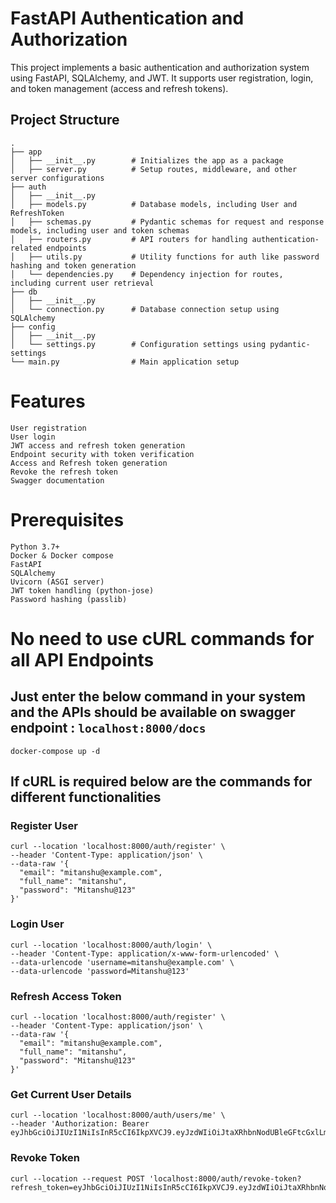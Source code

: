 # FastAPI Authentication and Authorization

This project implements a basic authentication and authorization system using FastAPI, SQLAlchemy, and JWT. It supports user registration, login, and token management (access and refresh tokens).

## Project Structure

```plaintext
.
├── app
│   ├── __init__.py        # Initializes the app as a package
│   ├── server.py          # Setup routes, middleware, and other server configurations
├── auth
│   ├── __init__.py
│   ├── models.py          # Database models, including User and RefreshToken
│   ├── schemas.py         # Pydantic schemas for request and response models, including user and token schemas
│   ├── routers.py         # API routers for handling authentication-related endpoints
│   ├── utils.py           # Utility functions for auth like password hashing and token generation
│   └── dependencies.py    # Dependency injection for routes, including current user retrieval
├── db
│   ├── __init__.py
│   └── connection.py      # Database connection setup using SQLAlchemy
├── config
│   ├── __init__.py
│   └── settings.py        # Configuration settings using pydantic-settings
└── main.py                # Main application setup

```

# Features
```plaintext
User registration
User login
JWT access and refresh token generation
Endpoint security with token verification
Access and Refresh token generation
Revoke the refresh token
Swagger documentation
```

# Prerequisites
```plaintext
Python 3.7+
Docker & Docker compose
FastAPI
SQLAlchemy
Uvicorn (ASGI server)
JWT token handling (python-jose)
Password hashing (passlib)
```

# No need to use cURL commands for all API Endpoints
## Just enter the below command in your system and the APIs should be available on swagger endpoint : ```localhost:8000/docs```

```plaintext
docker-compose up -d
```

## If cURL is required below are the commands for different functionalities

### Register User
```plaintext
curl --location 'localhost:8000/auth/register' \
--header 'Content-Type: application/json' \
--data-raw '{
  "email": "mitanshu@example.com",
  "full_name": "mitanshu",
  "password": "Mitanshu@123"
}'
```
### Login User
```plaintext
curl --location 'localhost:8000/auth/login' \
--header 'Content-Type: application/x-www-form-urlencoded' \
--data-urlencode 'username=mitanshu@example.com' \
--data-urlencode 'password=Mitanshu@123'
```
### Refresh Access Token
```plaintext
curl --location 'localhost:8000/auth/register' \
--header 'Content-Type: application/json' \
--data-raw '{
  "email": "mitanshu@example.com",
  "full_name": "mitanshu",
  "password": "Mitanshu@123"
}'
```
### Get Current User Details
```plaintext
curl --location 'localhost:8000/auth/users/me' \
--header 'Authorization: Bearer eyJhbGciOiJIUzI1NiIsInR5cCI6IkpXVCJ9.eyJzdWIiOiJtaXRhbnNodUBleGFtcGxlLmNvbSIsImV4cCI6MTcxOTE0MDQwMH0.3cI3GwZNTpTLDXByj8OgPjvmSf5gIIJk45Aakpli8nA'
```
### Revoke Token
```plaintext
curl --location --request POST 'localhost:8000/auth/revoke-token?refresh_token=eyJhbGciOiJIUzI1NiIsInR5cCI6IkpXVCJ9.eyJzdWIiOiJtaXRhbnNodUBleGFtcGxlLmNvbSIsImlhdCI6MTcxOTEzOTUwMCwibm9uY2UiOiI0NDg0MGEwNTg3OTI5N2U0NmUzODM4MzhkMzlmNGVmYiJ9.PsXrv8t_sYFUbQKFN3xcE02LnmTACggbXFiX0GJG79o'
```
